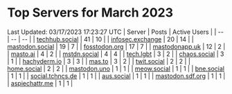 # Top Servers for March 2023
Last Updated: 03/17/2023 17:23:27 UTC
| Server | Posts | Active Users |
| -- | -- | -- |
| [techhub.social](https://techhub.social/tags/PowerShell) | 41 | 10 |
| [infosec.exchange](https://infosec.exchange/tags/PowerShell) | 20 | 14 |
| [mastodon.social](https://mastodon.social/tags/PowerShell) | 19 | 7 |
| [fosstodon.org](https://fosstodon.org/tags/PowerShell) | 17 | 7 |
| [mastodonapp.uk](https://mastodonapp.uk/tags/PowerShell) | 12 | 2 |
| [masto.ai](https://masto.ai/tags/PowerShell) | 4 | 2 |
| [mstdn.social](https://mstdn.social/tags/PowerShell) | 4 | 4 |
| [tech.lgbt](https://tech.lgbt/tags/PowerShell) | 3 | 2 |
| [chaos.social](https://chaos.social/tags/PowerShell) | 3 | 1 |
| [hachyderm.io](https://hachyderm.io/tags/PowerShell) | 3 | 3 |
| [mas.to](https://mas.to/tags/PowerShell) | 3 | 2 |
| [twit.social](https://twit.social/tags/PowerShell) | 2 | 2 |
| [home.social](https://home.social/tags/PowerShell) | 2 | 2 |
| [mastodon.uno](https://mastodon.uno/tags/PowerShell) | 1 | 1 |
| [meow.social](https://meow.social/tags/PowerShell) | 1 | 1 |
| [bne.social](https://bne.social/tags/PowerShell) | 1 | 1 |
| [social.tchncs.de](https://social.tchncs.de/tags/PowerShell) | 1 | 1 |
| [aus.social](https://aus.social/tags/PowerShell) | 1 | 1 |
| [mastodon.sdf.org](https://mastodon.sdf.org/tags/PowerShell) | 1 | 1 |
| [aspiechattr.me](https://aspiechattr.me/tags/PowerShell) | 1 | 1 |
